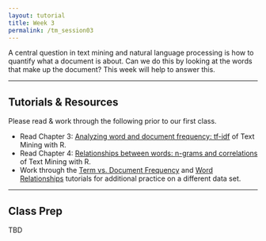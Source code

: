 ```yaml
---
layout: tutorial
title: Week 3
permalink: /tm_session03
---
```


A central question in text mining and natural language processing is how to quantify what a document is about. Can we do this by looking at the words that make up the document?  This week will help to answer this.

<hr>


## Tutorials & Resources

Please read & work through the following prior to our first class. 

- Read Chapter 3: [Analyzing word and document frequency: tf-idf](http://tidytextmining.com/tfidf.html) of Text Mining with R.
- Read Chapter 4: [Relationships between words: n-grams and correlations](http://tidytextmining.com/ngrams.html) of Text Mining with R.
- Work through the [Term vs. Document Frequency](https://afit-r.github.io/tf-idf_analysis) and [Word Relationships](https://afit-r.github.io/word_relationships) tutorials for additional practice on a different data set.

<hr>

## Class Prep

TBD
